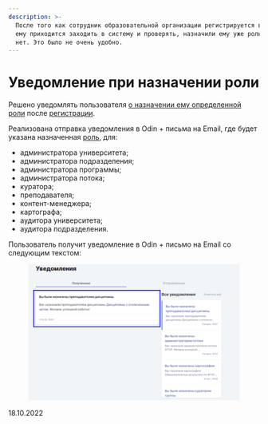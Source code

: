 ```yaml
---
description: >-
  После того как сотрудник образовательной организации регистрируется в Odin,
  ему приходится заходить в систему и проверять, назначили ему уже роль или еще
  нет. Это было не очень удобно.
---
```


# Уведомление при назначении роли

Решено уведомлять пользователя [о назначении ему определенной роли](https://informa.gitbook.io/odin/roli-v-sisteme/registraciya#naznachenie-roli-polzovatelyu) после [регистрации](https://informa.gitbook.io/odin/roli-v-sisteme/registraciya).&#x20;

Реализована отправка уведомления в Odin + письма на Email, где будет указана назначенная [роль](https://informa.gitbook.io/odin/roli-v-sisteme/roli-v-odin), для:

* администратора университета;
* администратора подразделения;
* администратора программы;
* администратора потока;
* куратора;
* преподавателя;
* контент-менеджера;
* картографа;
* аудитора университета;
* аудитора подразделения.

Пользователь получит уведомление в Odin + письмо на Email со следующим текстом:&#x20;

<figure><img src="../../.gitbook/assets/image (289).png" alt=""><figcaption></figcaption></figure>

18.10.2022
